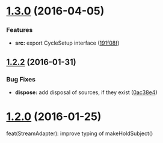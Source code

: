 <a name="1.3.0"></a>
# [1.3.0](https://github.com/cyclejs/base/compare/v1.2.2...v1.3.0) (2016-04-05)


### Features

* **src:** export CycleSetup interface ([191f08f](https://github.com/cyclejs/base/commit/191f08f))



<a name="1.2.2"></a>
## [1.2.2](https://github.com/cyclejs/base/compare/v1.2.1...v1.2.2) (2016-01-31)


### Bug Fixes

* **dispose:** add disposal of sources, if they exist ([0ac38e4](https://github.com/cyclejs/base/commit/0ac38e4))



<a name="1.2.0"></a>
# [1.2.0](https://github.com/cyclejs/base/compare/v1.2.0...v1.2.0) (2016-01-25)

feat(StreamAdapter): improve typing of makeHoldSubject()


